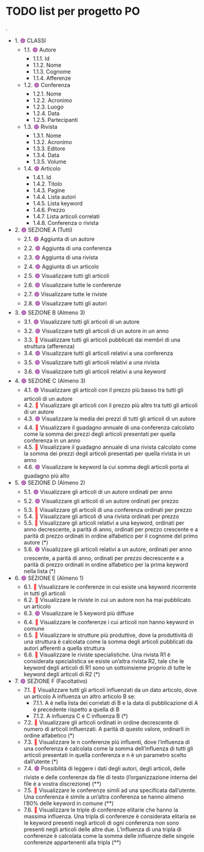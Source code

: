 <div id="content">

# TODO list per progetto PO

<div id="text-table-of-contents">
</span>.

*   1\. <span style="color:purple">🟢</span> CLASSI
    *   1.1\. <span style="color:purple">🟢</span> Autore
        *   1.1.1\. Id
        *   1.1.2\. Nome
        *   1.1.3\. Cognome
        *   1.1.4\. Afferenze
    *   1.2\. <span style="color:purple">🟢</span> Conferenza
        *   1.2.1\. Nome
        *   1.2.2\. Acronimo
        *   1.2.3\. Luogo
        *   1.2.4\. Data
        *   1.2.5\. Partecipanti
    *   1.3\. <span style="color:purple">🟢</span> Rivista
        *   1.3.1\. Nome
        *   1.3.2\. Acronimo
        *   1.3.3\. Editore
        *   1.3.4\. Data
        *   1.3.5\. Volume
    *   1.4\. <span style="color:purple">🟢</span> Articolo
        *   1.4.1\. Id
        *   1.4.2\. Titolo
        *   1.4.3\. Pagine
        *   1.4.4\. Lista autori
        *   1.4.5\. Lista keyword
        *   1.4.6\. Prezzo
        *   1.4.7\. Lista articoli correlati
        *   1.4.8\. Conferenza o rivista
*   2\. <span style="color:purple">🟢</span> SEZIONE A (Tutti)
    *   2.1\. <span style="color:purple">🟢</span> Aggiunta di un autore
    *   2.2\. <span style="color:purple">🟢</span> Aggiunta di una conferenza
    *   2.3\. <span style="color:purple">🟢</span> Aggiunta di una rivista
    *   2.4\. <span style="color:purple">🟢</span> Aggiunta di un articolo
    *   2.5\. <span style="color:purple">🟢</span> Visualizzare tutti gli articoli
    *   2.6\. <span style="color:purple">🟢</span> Visualizzare tutte le conferenze
    *   2.7\. <span style="color:purple">🟢</span> Visualizzare tutte le riviste
    *   2.8\. <span style="color:purple">🟢</span> Visualizzare tutti gli autori
*   3\. <span style="color:purple">🟢</span> SEZIONE B (Almeno 3)
    *   3.1\. <span style="color:purple">🟢</span> Visualizzare tutti gli articoli di un autore
    *   3.2\. <span style="color:purple">🟢</span> Visualizzare tutti gli articoli di un autore in un anno
    *   3.3\. <span style="color:red">🔴</span> Visualizzare tutti gli articoli pubblicati dai membri di una struttura (afferenza)
    *   3.4\. <span style="color:purple">🟢</span> Visualizzare tutti gli articoli relativi a una conferenza
    *   3.5\. <span style="color:purple">🟢</span> Visualizzare tutti gli articoli relativi a una rivista
    *   3.6\. <span style="color:purple">🟢</span> Visualizzare tutti gli articoli relativi a una keyword
*   4\. <span style="color:purple">🟢</span> SEZIONE C (Almeno 3)
    *   4.1\. <span style="color:purple">🟢</span> Visualizzare gli articoli con il prezzo più basso tra tutti gli articoli di un autore
    *   4.2\. <span style="color:red">🔴</span> Visualizzare gli articoli con il prezzo più altro tra tutti gli articoli di un autore
    *   4.3\. <span style="color:purple">🟢</span> Visualizzare la media dei prezzi di tutti gli articoli di un autore
    *   4.4\. <span style="color:red">🔴</span> Visualizzare il guadagno annuale di una conferenza calcolato come la somma dei prezzi degli articoli presentati per quella conferenza in un anno
    *   4.5\. <span style="color:red">🔴</span> Visualizzare il guadagno annuale di una rivista calcolato come la somma dei prezzi degli articoli presentati per quella rivista in un anno
    *   4.6\. <span style="color:purple">🟢</span> Visualizzare le keyword la cui somma degli articoli porta al guadagno più alto
*   5\. <span style="color:purple">🟢</span> SEZIONE D (Almeno 2)
    *   5.1\. <span style="color:purple">🟢</span> Visualizzare gli articoli di un autore ordinati per anno
    *   5.2\. <span style="color:purple">🟢</span> Visualizzare gli articoli di un autore ordinati per prezzo
    *   5.3\. <span style="color:red">🔴</span> Visualizzare gli articoli di una conferenza ordinati per prezzo
    *   5.4\. <span style="color:red">🔴</span> Visualizzare gli articoli di una rivista ordinati per prezzo
    *   5.5\. <span style="color:red">🔴</span> Visualizzare gli articoli relativi a una keyword, ordinati per anno decrescente, a parità di anno, ordinati per prezzo crescente e a parità di prezzo ordinati in ordine alfabetico per il cognome del primo autore (*)
    *   5.6\. <span style="color:purple">🟢</span> Visualizzare gli articoli relativi a un autore, ordinati per anno crescente, a parità di anno, ordinati per prezzo decrescente e a parità di prezzo ordinati in ordine alfabetico per la prima keyword nella lista (*)
*   6\. <span style="color:purple">🟢</span> SEZIONE E (Almeno 1)
    *   6.1\. <span style="color:red">🔴</span> Visualizzare le conferenze in cui esiste una keyword ricorrente in tutti gli articoli
    *   6.2\. <span style="color:red">🔴</span> Visualizzare le riviste in cui un autore non ha mai pubblicato un articolo
    *   6.3\. <span style="color:purple">🟢</span> Visualizzare le 5 keyword più diffuse
    *   6.4\. <span style="color:red">🔴</span> Visualizzare le conferenze i cui articoli non hanno keyword in comune
    *   6.5\. <span style="color:red">🔴</span> Visualizzare le strutture più produttive, dove la produttività di una struttura è calcolata come la somma degli articoli pubblicati da autori afferenti a quella struttura
    *   6.6\. <span style="color:red">🔴</span> Visualizzare le riviste specialistiche. Una rivista R1 è considerata specialistica se esiste un’altra rivista R2, tale che le keyword degli articoli di R1 sono un sottoinsieme proprio di tutte le keyword degli articoli di R2 (*)
*   7\. <span style="color:purple">🟢</span> SEZIONE F (Facoltativo)
    *   7.1\. <span style="color:red">🔴</span> Visualizzare tutti gli articoli influenzati da un dato articolo, dove un articolo A influenza un altro articolo B se:
        *   7.1.1\. A è nella lista dei correlati di B e la data di pubblicazione di A è precedente rispetto a quella di B
        *   7.1.2\. A influenza C e C influenza B (*)
    *   7.2\. <span style="color:red">🔴</span> Visualizzare gli articoli ordinati in ordine decrescente di numero di articoli influenzati. A parità di questo valore, ordinarli in ordine alfabetico (*)
    *   7.3\. <span style="color:red">🔴</span> Visualizzare le n conferenze più influenti, dove l’influenza di una conferenza è calcolata come la somma dell’influenza di tutti gli articoli presentati in quella conferenza e n è un parametro scelto dall’utente (*)
    *   7.4\. <span style="color:purple">🟢</span> Possibilità di leggere i dati degli autori, degli articoli, delle riviste e delle conferenze da file di testo (l’organizzazione interna del file è a vostra discrezione) (**)
    *   7.5\. <span style="color:red">🔴</span> Visualizzare le conferenze simili ad una specificata dall’utente. Una conferenza è simile a un’altra conferenza se hanno almeno l’80% delle keyword in comune (**)
    *   7.6\. <span style="color:red">🔴</span> Visualizzare le triple di conferenze elitarie che hanno la massima influenza. Una tripla di conferenze è considerata elitaria se le keyword presenti negli articoli di ogni conferenza non sono presenti negli articoli delle altre due. L’influenza di una tripla di conferenze è calcolata come la somma delle influenze delle singole conferenze appartenenti alla tripla (**)

</div>

</div>

</div>